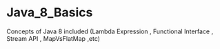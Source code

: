 # Java_8_Basics
Concepts of Java 8 included (Lambda Expression , Functional Interface , Stream API , MapVsFlatMap ,etc)
